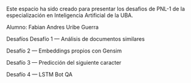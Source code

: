 Este espacio ha sido creado para presentar los desafios de PNL-1 de la especialización en Inteligencia Artificial de la UBA.

Alumno: Fabian Andres Uribe Guerra

Desafíos
Desafío 1 — Análisis de documentos similares

Desafío 2 — Embeddings propios con Gensim

Desafío 3 — Predicción del siguiente caracter

Desafío 4 — LSTM Bot QA

